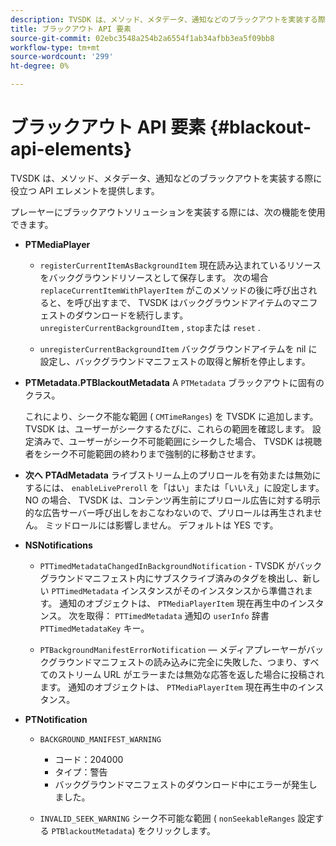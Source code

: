 ```yaml
---
description: TVSDK は、メソッド、メタデータ、通知などのブラックアウトを実装する際に役立つ API エレメントを提供します。
title: ブラックアウト API 要素
source-git-commit: 02ebc3548a254b2a6554f1ab34afbb3ea5f09bb8
workflow-type: tm+mt
source-wordcount: '299'
ht-degree: 0%

---
```


# ブラックアウト API 要素 {#blackout-api-elements}

TVSDK は、メソッド、メタデータ、通知などのブラックアウトを実装する際に役立つ API エレメントを提供します。

プレーヤーにブラックアウトソリューションを実装する際には、次の機能を使用できます。

* **PTMediaPlayer**

   * `registerCurrentItemAsBackgroundItem` 現在読み込まれているリソースをバックグラウンドリソースとして保存します。 次の場合 `replaceCurrentItemWithPlayerItem` がこのメソッドの後に呼び出されると、を呼び出すまで、 TVSDK はバックグラウンドアイテムのマニフェストのダウンロードを続行します。 `unregisterCurrentBackgroundItem` , `stop`または `reset` .

   * `unregisterCurrentBackgroundItem` バックグラウンドアイテムを nil に設定し、バックグラウンドマニフェストの取得と解析を停止します。

* **PTMetadata.PTBlackoutMetadata** A `PTMetadata` ブラックアウトに固有のクラス。

  これにより、シーク不能な範囲 ( `CMTimeRanges`) を TVSDK に追加します。 TVSDK は、ユーザーがシークするたびに、これらの範囲を確認します。 設定済みで、ユーザーがシーク不可能範囲にシークした場合、 TVSDK は視聴者をシーク不可能範囲の終わりまで強制的に移動させます。

* **次へ** **PTAdMetadata** ライブストリーム上のプリロールを有効または無効にするには、 `enableLivePreroll` を「はい」または「いいえ」に設定します。 NO の場合、 TVSDK は、コンテンツ再生前にプリロール広告に対する明示的な広告サーバー呼び出しをおこなわないので、プリロールは再生されません。 ミッドロールには影響しません。 デフォルトは YES です。

* **NSNotifications**

   * `PTTimedMetadataChangedInBackgroundNotification` - TVSDK がバックグラウンドマニフェスト内にサブスクライブ済みのタグを検出し、新しい `PTTimedMetadata` インスタンスがそのインスタンスから準備されます。 通知のオブジェクトは、 `PTMediaPlayerItem` 現在再生中のインスタンス。 次を取得： `PTTimedMetadata` 通知の `userInfo` 辞書 `PTTimedMetadataKey` キー。

   * `PTBackgroundManifestErrorNotification`  — メディアプレーヤーがバックグラウンドマニフェストの読み込みに完全に失敗した、つまり、すべてのストリーム URL がエラーまたは無効な応答を返した場合に投稿されます。 通知のオブジェクトは、 `PTMediaPlayerItem` 現在再生中のインスタンス。

* **PTNotification**

   * `BACKGROUND_MANIFEST_WARNING`

      * コード：204000
      * タイプ：警告
      * バックグラウンドマニフェストのダウンロード中にエラーが発生しました。

   * `INVALID_SEEK_WARNING` シーク不可能な範囲 ( `nonSeekableRanges` 設定する `PTBlackoutMetadata`) をクリックします。
